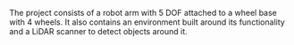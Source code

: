 The project consists of a robot arm with 5 DOF attached to a wheel base with 4 wheels. It also contains an environment built around its functionality and a LiDAR scanner to detect objects around it.
